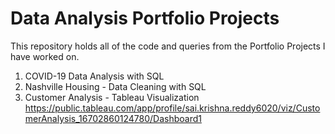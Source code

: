 # Data Analysis Portfolio Projects
This repository holds all of the code and queries from the Portfolio Projects I have worked on.
1. COVID-19 Data Analysis with SQL
2. Nashville Housing - Data Cleaning with SQL
3. Customer Analysis - Tableau Visualization
https://public.tableau.com/app/profile/sai.krishna.reddy6020/viz/CustomerAnalysis_16702860124780/Dashboard1
